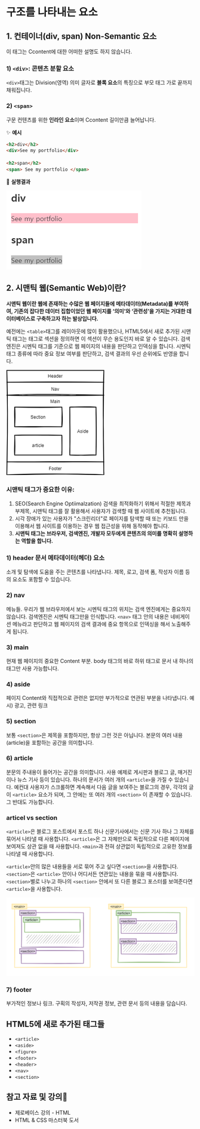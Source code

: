 # 구조를 나타내는 요소

## 1. 컨테이너(div, span) Non-Semantic 요소

이 태그는 Ccontent에 대한 어떠한 설명도 하지 않습니다.

### 1) `<div>`: 콘텐츠 분할 요소

`<div>`태그는 Division(영역) 의미 글자로 **블록 요소**의 특징으로 부모 태그 가로 끝까지 채워집니다.

### 2) `<span>`

구문 컨텐츠를 위한 **인라인 요소**이며 Ccontent 길이만큼 늘어납니다.

✨ **예시**

```html
<h2>div</h2>
<div>See my portfolio</div>

<h2>span</h2>
<span> See my portfolio </span>
```

🧪 **실행결과**

![div 예제](./images/div.png)

## 2. 시맨틱 웹(Semantic Web)이란?

**시맨틱 웹이란 웹에 존재하는 수많은 웹 페이지들에 메타데이터(Metadata)를 부여하여, 기존의 잡다한 데이터 집합이었던 웹 페이지를 ‘의미’와 ‘관련성’을 가지는 거대한 데이터베이스로 구축하고자 하는 발상입니다.**


예전에는 `<table>`태그를 레이아웃에 많이 활용했으나, HTML5에서 새로 추가된 시맨틱 태그는 태그로 섹션을 정의하면 이 섹션이 무슨 용도인지 바로 알 수 있습니다. 검색 엔진은 시멘틱 태그를 기준으로 웹 페이지의 내용을 판단하고 인덱싱을 합니다. 시멘틱 태그 종류에 따라 중요 정보 여부를 판단하고, 검색 결과의 우선 순위에도 반영을 합니다.


![HTML Semantic element 예제](./images/HTMLSemanticelement.png)

### 시맨틱 태그가 중요한 이유:

1.  SEO(Search Engine Optiimalzation) 검색을 최적화하기 위해서 적절한 제목과 부제목, 시맨틱 태그를 잘 활용해서 사용자가 검색할 때 웹 사이트에 추천됩니다.
2.  시각 장애가 있는 사용자가 "스크린리더"로 페이지를 탐색할 때 또는 키보드 만을 이용해서 웹 사이트를 이용하는 경우 웹 접근성을 위해 동작해야 합니다.
3.  **시맨틱 태그는 브라우저, 검색엔진, 개발자 모두에게 콘텐츠의 의미를 명확히 설명하는 역할을 합니다.**

### 1) header 문서 메타데이터(헤더) 요소

소개 및 탐색에 도움을 주는 콘텐츠를 나타냅니다. 제목, 로고, 검색 폼, 작성자 이름 등의 요소도 포함할 수 있습니다.

### 2) nav

메뉴들. 우리가 웹 브라우저에서 보는 시멘틱 태그의 위치는 검색 엔진에게는 중요하지 않습니다. 검색엔진은 시멘틱 태그만을 인식합니다. `<nav>` 태그 안의 내용은 네비게이션 메뉴라고 판단하고 웹 페이지의 검색 결과에 중요 항목으로 인덱싱을 해서 노출해주게 됩니다. 

### 3) main

현재 웹 페이지의 중요한 Content 부분. body 태그의 바로 하위 태그로 문서 내 하나의 태그만 사용 가능합니다.

### 4) aside

페이지 Content와 직접적으로 관련은 없지만 부가적으로 연관된 부분을 나타냅니다. 예시) 광고, 관련 링크

### 5) section

보통 `<section>`은 제목을 포함하지만, 항상 그런 것은 아닙니다. 본문의 여러 내용(article)을 포함하는 공간을 의미합니다.

### 6) article

분문의 주내용이 들어가는 공간을 의미합니다.
사용 예제로 게시판과 블로그 글, 매거진이나 뉴스 기사 등이 있습니다. 하나의 문서가 여러 개의 `<article>`을 가질 수 있습니다. 예컨대 사용자가 스크롤하면 계속해서 다음 글을 보여주는 블로그의 경우, 각각의 글이 `<article>` 요소가 되며, 그 안에는 또 여러 개의 `<section>` 이 존재할 수 있습니다. 그 반대도 가능합니다.

### articel vs section

`<article>`은 블로그 포스트에서 포스트 하나 신문기사에서는 신문 기사 하나 그 자체를 묶어서 나타낼 때 사용합니다. `<article>`은 그 자체만으로 독립적으로 다른 페이지에 보여져도 상관 없을 때 사용합니다. `<main>`과 전혀 상관없이 독립적으로 고유한 정보를 나타낼 때 사용합니다.

`<article>`안의 많은 내용들을 서로 묶어 주고 싶다면 `<section>`을 사용합니다. `<section>`은 `<article>` 안이나 어디서든 연관있는 내용을 묶을 때 사용합니다. `<section>`별로 나누고 하나의 `<section>` 안에서 또 다른 블로그 포스터를 보여준다면 `<article>`을 사용합니다.

![articel vs section 예제](./images/articleVSsection.png)



### 7) footer

부가적인 정보나 링크. 구획의 작성자, 저작권 정보, 관련 문서 등의 내용을 담습니다.


## HTML5에 새로 추가된 태그들

- `<article>`
- `<aside>`
- `<figure>`
- `<footer>`
- `<header>`
- `<nav>`
- `<section>`


## 참고 자료 및 강의📑

- 제로베이스 강의 - HTML
- HTML & CSS 마스터북 도서



